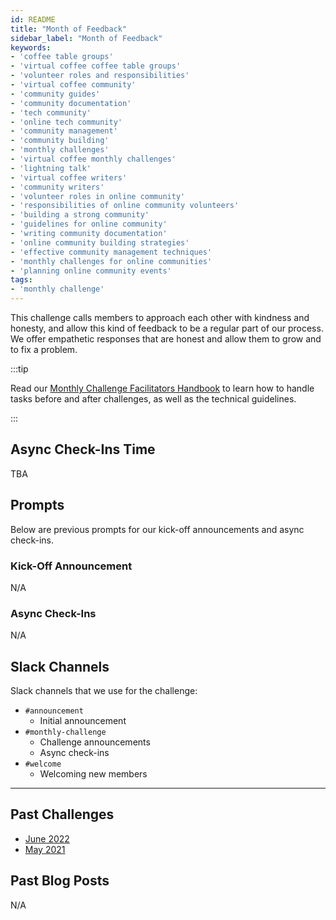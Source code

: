 ```yaml
---
id: README
title: "Month of Feedback"
sidebar_label: "Month of Feedback"
keywords: 
- 'coffee table groups'
- 'virtual coffee coffee table groups'
- 'volunteer roles and responsibilities'
- 'virtual coffee community'
- 'community guides'
- 'community documentation'
- 'tech community'
- 'online tech community'
- 'community management'
- 'community building'
- 'monthly challenges'
- 'virtual coffee monthly challenges'
- 'lightning talk'
- 'virtual coffee writers'
- 'community writers'
- 'volunteer roles in online community'
- 'responsibilities of online community volunteers'
- 'building a strong community'
- 'guidelines for online community'
- 'writing community documentation'
- 'online community building strategies'
- 'effective community management techniques'
- 'monthly challenges for online communities'
- 'planning online community events'
tags: 
- 'monthly challenge'
---
```


This challenge calls members to approach each other with kindness and honesty, and allow this kind of feedback to be a regular part of our process. We offer empathetic responses that are honest and allow them to grow and to fix a problem.

:::tip

Read our [Monthly Challenge Facilitators Handbook](../facilitators-docs/README.md) to learn how to handle tasks before and after challenges, as well as the technical guidelines.

:::

## Async Check-Ins Time

TBA

## Prompts

Below are previous prompts for our kick-off announcements and async check-ins.

### Kick-Off Announcement

N/A

### Async Check-Ins

N/A

## Slack Channels

Slack channels that we use for the challenge:

- `#announcement`
  - Initial announcement
- `#monthly-challenge`
  - Challenge announcements
  - Async check-ins
- `#welcome`
  - Welcoming new members

---

## Past Challenges

- [June 2022](https://virtualcoffee.io/monthlychallenges/june-2022)
- [May 2021](https://virtualcoffee.io/monthlychallenges/may-2021)

## Past Blog Posts

N/A
